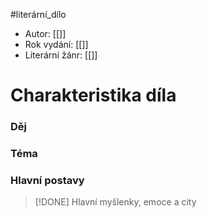 #literární_dílo 

- Autor: [[]]
- Rok vydání: [[]]
- Literární žánr: [[]]

# Charakteristika díla
### Děj
### Téma
### Hlavní postavy


> [!DONE] Hlavní myšlenky, emoce a city
> 
